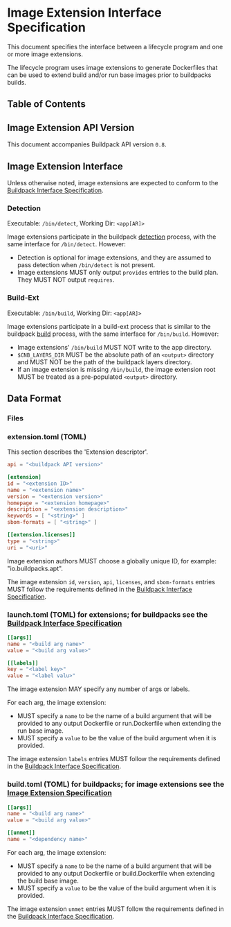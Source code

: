 # Image Extension Interface Specification

This document specifies the interface between a lifecycle program and one or more image extensions.

The lifecycle program uses image extensions to generate Dockerfiles that can be used to extend build and/or run base images prior to buildpacks builds.

## Table of Contents

<!-- Using https://github.com/yzhang-gh/vscode-markdown to manage toc -->

## Image Extension API Version

This document accompanies Buildpack API version `0.8`.

## Image Extension Interface

Unless otherwise noted, image extensions are expected to conform to the [Buildpack Interface Specification](buildpack.md).

### Detection

Executable: `/bin/detect`, Working Dir: `<app[AR]>`

Image extensions participate in the buildpack [detection](buildpack.md#detection) process, with the same interface for `/bin/detect`. However:
- Detection is optional for image extensions, and they are assumed to pass detection when `/bin/detect` is not present.
- Image extensions MUST only output `provides` entries to the build plan. They MUST NOT output `requires`.

### Build-Ext

Executable: `/bin/build`, Working Dir: `<app[AR]>`

Image extensions participate in a build-ext process that is similar to the buildpack [build](buildpack.md#build) process, with the same interface for `/bin/build`. However:
- Image extensions' `/bin/build` MUST NOT write to the app directory.
- `$CNB_LAYERS_DIR` MUST be the absolute path of an `<output>` directory and MUST NOT be the path of the buildpack layers directory.
- If an image extension is missing `/bin/build`, the image extension root MUST be treated as a pre-populated `<output>` directory.

## Data Format

### Files

### extension.toml (TOML)

This section describes the 'Extension descriptor'.

```toml
api = "<buildpack API version>"

[extension]
id = "<extension ID>"
name = "<extension name>"
version = "<extension version>"
homepage = "<extension homepage>"
description = "<extension description>"
keywords = [ "<string>" ]
sbom-formats = [ "<string>" ]

[[extension.licenses]]
type = "<string>"
uri = "<uri>"
```

Image extension authors MUST choose a globally unique ID, for example: "io.buildpacks.apt".

The image extension `id`, `version`, `api`, `licenses`, and `sbom-formats` entries MUST follow the requirements defined in the [Buildpack Interface Specification](buildpack.md).

### launch.toml (TOML) for extensions; for buildpacks see the [Buildpack Interface Specification](buildpack.md)

```toml
[[args]]
name = "<build arg name>"
value = "<build arg value>"

[[labels]]
key = "<label key>"
value = "<label valu>"
```

The image extension MAY specify any number of args or labels.

For each arg, the image extension:
- MUST specify a `name` to be the name of a build argument that will be provided to any output Dockerfile or run.Dockerfile when extending the run base image.
- MUST specify a `value` to be the value of the build argument when it is provided.

The image extension `labels` entries MUST follow the requirements defined in the [Buildpack Interface Specification](buildpack.md).

### build.toml (TOML) for buildpacks; for image extensions see the [Image Extension Specification](image-extension.md)

```toml
[[args]]
name = "<build arg name>"
value = "<build arg value>"

[[unmet]]
name = "<dependency name>"
```

For each arg, the image extension:

- MUST specify a `name` to be the name of a build argument that will be provided to any output Dockerfile or build.Dockerfile when extending the build base image.
- MUST specify a `value` to be the value of the build argument when it is provided.

The image extension `unmet` entries MUST follow the requirements defined in the [Buildpack Interface Specification](buildpack.md).
